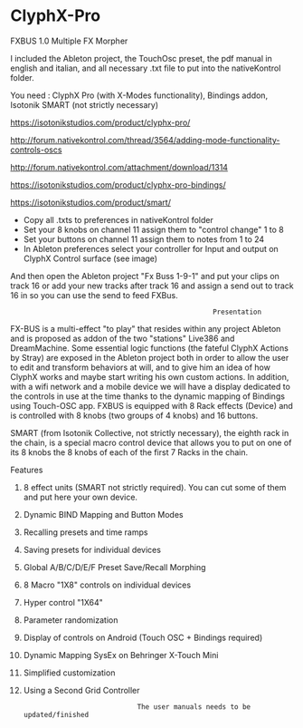 # ClyphX-Pro

FXBUS 1.0 Multiple FX Morpher

I included the Ableton project, the TouchOsc preset, the pdf manual in english and italian, and all necessary .txt file to put into the nativeKontrol folder.

You need :
ClyphX Pro (with X-Modes functionality), 
Bindings addon, 
Isotonik SMART (not strictly necessary)

https://isotonikstudios.com/product/clyphx-pro/

http://forum.nativekontrol.com/thread/3564/adding-mode-functionality-controls-oscs 

http://forum.nativekontrol.com/attachment/download/1314

https://isotonikstudios.com/product/clyphx-pro-bindings/

https://isotonikstudios.com/product/smart/


- Copy all .txts to preferences in nativeKontrol folder
- Set your 8 knobs on channel 11 assign them to "control change" 1 to 8 
- Set your buttons on channel 11 assign them to notes from 1 to 24
- In Ableton preferences select your controller for Input and output on ClyphX Control surface (see image)


And then open the Ableton project "Fx Buss 1-9-1" and put your clips on track 16 or add your new tracks after track 16 and assign a send out to track 16 in so you can use the send to feed FXBus.

                                                      Presentation 
                                                      
FX-BUS is a multi-effect "to play" that resides within any project Ableton and is proposed as addon of the two "stations" Live386 and DreamMachine.
Some essential logic functions (the fateful ClyphX Actions by Stray) are exposed in the Ableton project both in order to allow the user to edit and transform behaviors at will, and to give him an idea of how ClyphX works and maybe start writing his own custom actions.
In addition, with a wifi network and a mobile device we will have a display dedicated to the controls in use at the time thanks to the dynamic mapping of Bindings using Touch-OSC app.
FXBUS is equipped with 8 Rack effects (Device) and is controlled with 8 knobs (two groups of 4 knobs) and 16 buttons.

SMART (from Isotonik Collective, not strictly necessary), the eighth rack in the chain, is a special macro control device that allows you to put on one of its 8 knobs the 8 knobs of each of the first 7 Racks in the chain. 

Features
1. 8 effect units (SMART not strictly required). You can cut some of them and put here your own device.
2. Dynamic BIND Mapping and Button Modes
3. Recalling presets and time ramps
4. Saving presets for individual devices
5. Global A/B/C/D/E/F Preset Save/Recall Morphing
6. 8 Macro "1X8" controls on individual devices
7. Hyper control "1X64"
8. Parameter randomization
9. Display of controls on Android (Touch OSC + Bindings required)
10. Dynamic Mapping SysEx on Behringer X-Touch Mini
11. Simplified customization
12. Using a Second Grid Controller


                                    The user manuals needs to be updated/finished
                                    
                                    
                                    
                                    
                                    

